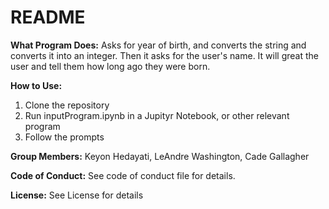 # README 
**What Program Does:**
Asks for year of birth, and converts the string and converts it into an integer. Then it asks for the user's name. It will great the user and tell them how long ago they were born.

**How to Use:**
1) Clone the repository
2) Run inputProgram.ipynb in a Jupityr Notebook, or other relevant program
3) Follow the prompts

**Group Members:**
Keyon Hedayati, LeAndre Washington, Cade Gallagher

**Code of Conduct:**
See code of conduct file for details.

**License:**
See License for details
